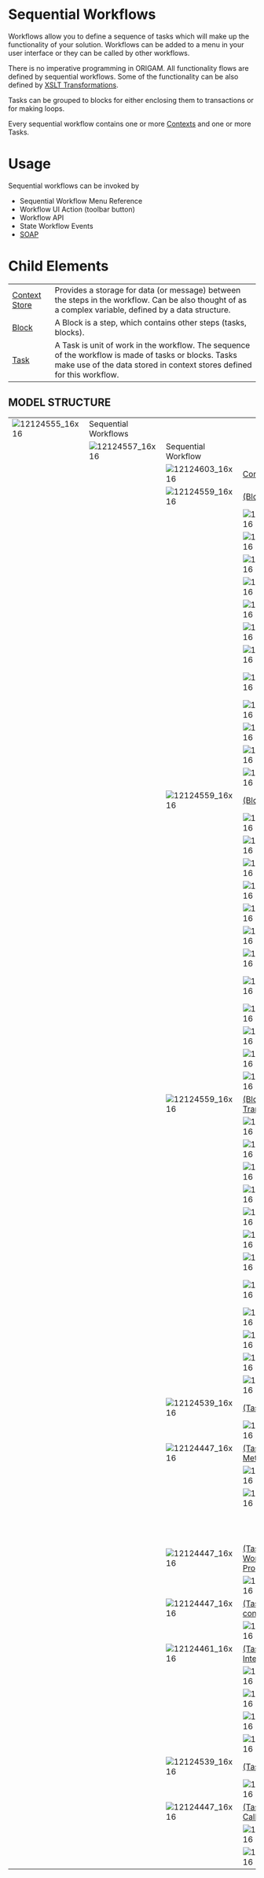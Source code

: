 # Sequential Workflows

Workflows allow you to define a sequence of tasks which will make up the functionality of your solution. Workflows can be added to a menu in your user interface or they can be called by other workflows.

There is no imperative programming in ORIGAM. All functionality flows are defined by sequential workflows. Some of the functionality can be also defined by [XSLT Transformations](/t/Transformations).

Tasks can be grouped to blocks for either enclosing them to transactions or for making loops.

Every sequential workflow contains one or more [Contexts](/t/Context-Store) and one or more Tasks.

# Usage

Sequential workflows can be invoked by

-   Sequential Workflow Menu Reference
-   Workflow UI Action (toolbar button)
-   Workflow API
-   State Workflow Events
-   [SOAP](/t/ExecuteWorkflow-Method)

# Child Elements

|                                   |                                                                                                                                                                                 |
|-----------------------------------|---------------------------------------------------------------------------------------------------------------------------------------------------------------------------------|
| [Context Store](/t/Context-Store) | Provides a storage for data (or message) between the steps in the workflow. Can be also thought of as a complex variable, defined by a data structure.                          |
| [Block](/t/Blocks)                | A Block is a step, which contains other steps (tasks, blocks).                                                                                                                  |
| [Task](/t/Tasks)                  | A Task is unit of work in the workflow. The sequence of the workflow is made of tasks or blocks. Tasks make use of the data stored in context stores defined for this workflow. |

## MODEL STRUCTURE

|                      |                      |                      |                                                                   |                                                                   |                                                         |
|----------------------|----------------------|----------------------|-------------------------------------------------------------------|-------------------------------------------------------------------|---------------------------------------------------------|
| ![12124555_16x16](upload://bDOQkWgCpdMxr2W8z3UI00mYwsi.png) | Sequential Workflows |                      |                                                                   |                                                                   |                                                         |
|                      | ![12124557_16x16](upload://n84mQjXvWdUxZncTgA8eXSndpBR.png) | Sequential Workflow  |                                                                   |                                                                   |                                                         |
|                      |                      | ![12124603_16x16](upload://s1N4TiPBXjtn3gCeJh0u4q5Wlsw.png) | [Context Store](/t/Context-Store)                                 |                                                                   |                                                         |
|                      |                      | ![12124559_16x16](upload://hz56PJIhL9RMymaWG23SrEq3XWq.png) | [(Block) For-each](/t/For-Each-Block)                             |                                                                   |                                                         |
|                      |                      |                      | ![12124603_16x16](upload://s1N4TiPBXjtn3gCeJh0u4q5Wlsw.png)                                              | [Context Store](/t/Context-Store)                                 |                                                         |
|                      |                      |                      | ![12124396_16x16](upload://jvgm4foxuSxUvkTIbUcxZZX6QWE.png)                                              | [Dependency](/t/Workflow-Task-Dependency)                         |                                                         |
|                      |                      |                      | ![12124559_16x16](upload://hz56PJIhL9RMymaWG23SrEq3XWq.png)                                              | [(Block) For-each](/t/For-Each-Block)                             |                                                         |
|                      |                      |                      | ![12124559_16x16](upload://hz56PJIhL9RMymaWG23SrEq3XWq.png)                                              | [(Block) Loop](/t/Loop-Block)                                     |                                                         |
|                      |                      |                      | ![12124559_16x16](upload://hz56PJIhL9RMymaWG23SrEq3XWq.png)                                              | [(Block) Transaction](/t/Transaction-Block)                       |                                                         |
|                      |                      |                      | ![12124539_16x16](upload://n8bpw7RUtTprEwxS7dFI1UQaM8n.png)                                              | [(Task) Check Rule](/t/Check-Rule-Task)                           |                                                         |
|                      |                      |                      | ![12124447_16x16](upload://5PIKufhPfMyq96ZjoVC5J1f2eXc.png)                                              | [(Task) Service Method Call](/t/Service-Method-Call-Task)         |                                                         |
|                      |                      |                      | ![12124447_16x16](upload://5PIKufhPfMyq96ZjoVC5J1f2eXc.png)                                              | [(Task) Set Workflow Property](/t/Set-Workflow-Property-Task)     |                                                         |
|                      |                      |                      | ![12124447_16x16](upload://5PIKufhPfMyq96ZjoVC5J1f2eXc.png)                                              | [(Task) Update context by Xpath](/t/Update-Context-By-Xpath-Task) |                                                         |
|                      |                      |                      | ![12124461_16x16](upload://15iBBkuDe3b7wpXCN04fOW3dOxF.png)                                              | [(Task) User Interface](/t/User-Interface-Task)                   |                                                         |
|                      |                      |                      | ![12124539_16x16](upload://n8bpw7RUtTprEwxS7dFI1UQaM8n.png)                                              | [(Task) Wait](/t/Wait-Task)                                       |                                                         |
|                      |                      |                      | ![12124447_16x16](upload://5PIKufhPfMyq96ZjoVC5J1f2eXc.png)                                              | [(Task) Workflow Call](/t/Workflow-Call-Task)                     |                                                         |
|                      |                      | ![12124559_16x16](upload://hz56PJIhL9RMymaWG23SrEq3XWq.png) | [(Block) Loop](/t/Loop-Block)                                     |                                                                   |                                                         |
|                      |                      |                      | ![12124603_16x16](upload://s1N4TiPBXjtn3gCeJh0u4q5Wlsw.png)                                              | [Context Store](/t/Context-Store)                                 |                                                         |
|                      |                      |                      | ![12124396_16x16](upload://jvgm4foxuSxUvkTIbUcxZZX6QWE.png)                                              | [Dependency](/t/Workflow-Task-Dependency)                         |                                                         |
|                      |                      |                      | ![12124559_16x16](upload://hz56PJIhL9RMymaWG23SrEq3XWq.png)                                              | [(Block) For-each](/t/For-Each-Block)                             |                                                         |
|                      |                      |                      | ![12124559_16x16](upload://hz56PJIhL9RMymaWG23SrEq3XWq.png)                                              | [(Block) Loop](/t/Loop-Block)                                     |                                                         |
|                      |                      |                      | ![12124559_16x16](upload://hz56PJIhL9RMymaWG23SrEq3XWq.png)                                              | [(Block) Transaction](/t/Transaction-Block)                       |                                                         |
|                      |                      |                      | ![12124539_16x16](upload://n8bpw7RUtTprEwxS7dFI1UQaM8n.png)                                              | [(Task) Check Rule](/t/Check-Rule-Task)                           |                                                         |
|                      |                      |                      | ![12124447_16x16](upload://5PIKufhPfMyq96ZjoVC5J1f2eXc.png)                                              | [(Task) Service Method Call](/t/Service-Method-Call-Task)         |                                                         |
|                      |                      |                      | ![12124447_16x16](upload://5PIKufhPfMyq96ZjoVC5J1f2eXc.png)                                              | [(Task) Set Workflow Property](/t/Set-Workflow-Property-Task)     |                                                         |
|                      |                      |                      | ![12124447_16x16](upload://5PIKufhPfMyq96ZjoVC5J1f2eXc.png)                                              | [(Task) Update context by Xpath](/t/Update-Context-By-Xpath-Task) |                                                         |
|                      |                      |                      | ![12124461_16x16](upload://15iBBkuDe3b7wpXCN04fOW3dOxF.png)                                              | [(Task) User Interface](/t/User-Interface-Task)                   |                                                         |
|                      |                      |                      | ![12124539_16x16](upload://n8bpw7RUtTprEwxS7dFI1UQaM8n.png)                                              | [(Task) Wait](/t/Wait-Task)                                       |                                                         |
|                      |                      |                      | ![12124447_16x16](upload://5PIKufhPfMyq96ZjoVC5J1f2eXc.png)                                              | [(Task) Workflow Call](/t/Workflow-Call-Task)                     |                                                         |
|                      |                      | ![12124559_16x16](upload://hz56PJIhL9RMymaWG23SrEq3XWq.png) | [(Block) Transaction](/t/Transaction-Block)                       |                                                                   |                                                         |
|                      |                      |                      | ![12124603_16x16](upload://s1N4TiPBXjtn3gCeJh0u4q5Wlsw.png)                                              | [Context Store](/t/Context-Store)                                 |                                                         |
|                      |                      |                      | ![12124396_16x16](upload://jvgm4foxuSxUvkTIbUcxZZX6QWE.png)                                              | [Dependency](/t/Workflow-Task-Dependency)                         |                                                         |
|                      |                      |                      | ![12124559_16x16](upload://hz56PJIhL9RMymaWG23SrEq3XWq.png)                                              | [(Block) For-each](/t/For-Each-Block)                             |                                                         |
|                      |                      |                      | ![12124559_16x16](upload://hz56PJIhL9RMymaWG23SrEq3XWq.png)                                              | [(Block) Loop](/t/Loop-Block)                                     |                                                         |
|                      |                      |                      | ![12124559_16x16](upload://hz56PJIhL9RMymaWG23SrEq3XWq.png)                                              | [(Block) Transaction](/t/Transaction-Block)                       |                                                         |
|                      |                      |                      | ![12124539_16x16](upload://n8bpw7RUtTprEwxS7dFI1UQaM8n.png)                                              | [(Task) Check Rule](/t/Check-Rule-Task)                           |                                                         |
|                      |                      |                      | ![12124447_16x16](upload://5PIKufhPfMyq96ZjoVC5J1f2eXc.png)                                              | [(Task) Service Method Call](/t/Service-Method-Call-Task)         |                                                         |
|                      |                      |                      | ![12124447_16x16](upload://5PIKufhPfMyq96ZjoVC5J1f2eXc.png)                                              | [(Task) Set Workflow Property](/t/Set-Workflow-Property-Task)     |                                                         |
|                      |                      |                      | ![12124447_16x16](upload://5PIKufhPfMyq96ZjoVC5J1f2eXc.png)                                              | [(Task) Update context by Xpath](/t/Update-Context-By-Xpath-Task) |                                                         |
|                      |                      |                      | ![12124461_16x16](upload://15iBBkuDe3b7wpXCN04fOW3dOxF.png)                                              | [(Task) User Interface](/t/User-Interface-Task)                   |                                                         |
|                      |                      |                      | ![12124539_16x16](upload://n8bpw7RUtTprEwxS7dFI1UQaM8n.png)                                              | [(Task) Wait](/t/Wait-Task)                                       |                                                         |
|                      |                      |                      | ![12124447_16x16](upload://5PIKufhPfMyq96ZjoVC5J1f2eXc.png)                                              | [(Task) Workflow Call](/t/Workflow-Call-Task)                     |                                                         |
|                      |                      | ![12124539_16x16](upload://n8bpw7RUtTprEwxS7dFI1UQaM8n.png) | [(Task) Check Rule](/t/Check-Rule-Task)                           |                                                                   |                                                         |
|                      |                      |                      | ![12124396_16x16](upload://jvgm4foxuSxUvkTIbUcxZZX6QWE.png)                                              | [Dependency](/t/Workflow-Task-Dependency)                         |                                                         |
|                      |                      | ![12124447_16x16](upload://5PIKufhPfMyq96ZjoVC5J1f2eXc.png) | [(Task) Service Method Call](/t/Service-Method-Call-Task)         |                                                                   |                                                         |
|                      |                      |                      | ![12124396_16x16](upload://jvgm4foxuSxUvkTIbUcxZZX6QWE.png)                                              | [Dependency](/t/Workflow-Task-Dependency)                         |                                                         |
|                      |                      |                      | ![12124416_16x16](upload://m5NFXM9h5wbUu5O8MWk7CenfNwP.png)                                              | [Parameter](/t/Service-Method-Call-Parameter)                     |                                                         |
|                      |                      |                      |                                                                   | ![12124395_16x16](upload://2nQF16oJ79u7oTLbSQPWQCeDlLm.png)                                              | [Data Structure Reference](/t/Data-Structure-Reference) |
|                      |                      | ![12124447_16x16](upload://5PIKufhPfMyq96ZjoVC5J1f2eXc.png) | [(Task) Set Workflow Property](/t/Set-Workflow-Property-Task)     |                                                                   |                                                         |
|                      |                      |                      | ![12124396_16x16](upload://jvgm4foxuSxUvkTIbUcxZZX6QWE.png)                                              | [Dependency](/t/Workflow-Task-Dependency)                         |                                                         |
|                      |                      | ![12124447_16x16](upload://5PIKufhPfMyq96ZjoVC5J1f2eXc.png) | [(Task) Update context by Xpath](/t/Update-Context-By-Xpath-Task) |                                                                   |                                                         |
|                      |                      |                      | ![12124396_16x16](upload://jvgm4foxuSxUvkTIbUcxZZX6QWE.png)                                              | [Dependency](/t/Workflow-Task-Dependency)                         |                                                         |
|                      |                      | ![12124461_16x16](upload://15iBBkuDe3b7wpXCN04fOW3dOxF.png) | [(Task) User Interface](/t/User-Interface-Task)                   |                                                                   |                                                         |
|                      |                      |                      | ![12124396_16x16](upload://jvgm4foxuSxUvkTIbUcxZZX6QWE.png)                                              | [Dependency](/t/Workflow-Task-Dependency)                         |                                                         |
|                      |                      |                      | ![12124603_16x16](upload://s1N4TiPBXjtn3gCeJh0u4q5Wlsw.png)                                              | [Context Store Reference](/t/Context-Store-Reference)             |                                                         |
|                      |                      |                      | ![12124390_16x16](upload://1Ie2KIFeF9qpxTIpQ85zEv5GZBd.png)                                              | [Data Constant Reference](/t/Data-Constant-Reference)             |                                                         |
|                      |                      |                      | ![12124417_16x16](upload://jKMIEBJ8BZBF7989I0Cwo2EiFwk.png)                                              | [System Function Call](/t/System-Function-Call)                   |                                                         |
|                      |                      | ![12124539_16x16](upload://n8bpw7RUtTprEwxS7dFI1UQaM8n.png) | [(Task) Wait](/t/Wait-Task)                                       |                                                                   |                                                         |
|                      |                      |                      | ![12124396_16x16](upload://jvgm4foxuSxUvkTIbUcxZZX6QWE.png)                                              | [Dependency](/t/Workflow-Task-Dependency)                         |                                                         |
|                      |                      | ![12124447_16x16](upload://5PIKufhPfMyq96ZjoVC5J1f2eXc.png) | [(Task) Workflow Call](/t/Workflow-Call-Task)                     |                                                                   |                                                         |
|                      |                      |                      | ![12124603_16x16](upload://s1N4TiPBXjtn3gCeJh0u4q5Wlsw.png)                                              | [Context Mapping](/t/Workflow-Call-Context-Mapping)               |                                                         |
|                      |                      |                      | ![12124396_16x16](upload://jvgm4foxuSxUvkTIbUcxZZX6QWE.png)                                              | [Dependency](/t/Workflow-Task-Dependency)                         |                                                         |
